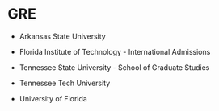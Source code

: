 # GRE

* Arkansas State University

* Florida Institute of Technology - International Admissions

* Tennessee State University - School of Graduate Studies

* Tennessee Tech University

* University of Florida

